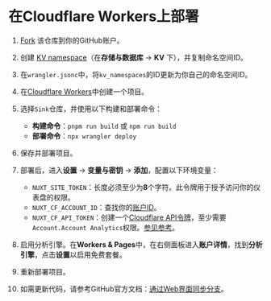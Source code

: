 # 在Cloudflare Workers上部署

1. [Fork](https://github.com/ccbikai/Sink/fork) 该仓库到你的GitHub账户。
2. 创建 [KV namespace](https://developers.cloudflare.com/kv/)（在**存储与数据库** -> **KV** 下），并复制命名空间ID。
3. 在`wrangler.jsonc`中，将`kv_namespaces`的ID更新为你自己的命名空间ID。
4. 在[Cloudflare Workers](https://developers.cloudflare.com/workers/)中创建一个项目。
5. 选择`Sink`仓库，并使用以下构建和部署命令：
   - **构建命令**：`pnpm run build` 或 `npm run build`
   - **部署命令**：`npx wrangler deploy`

6. 保存并部署项目。
7. 部署后，进入**设置** -> **变量与密钥** -> **添加**，配置以下环境变量：
   - `NUXT_SITE_TOKEN`：长度必须至少为**8**个字符。此令牌用于授予访问你的仪表盘的权限。
   - `NUXT_CF_ACCOUNT_ID`：查找你的[账户ID](https://developers.cloudflare.com/fundamentals/setup/find-account-and-zone-ids/)。
   - `NUXT_CF_API_TOKEN`：创建一个[Cloudflare API令牌](https://developers.cloudflare.com/fundamentals/api/get-started/create-token/)，至少需要`Account.Account Analytics`权限。[参见参考](https://developers.cloudflare.com/analytics/analytics-engine/sql-api/#authentication)。

8. 启用分析引擎。在**Workers & Pages**中，在右侧面板进入**账户详情**，找到**分析引擎**，点击**设置**以启用免费套餐。
9. 重新部署项目。
10. 如需更新代码，请参考GitHub官方文档：[通过Web界面同步分支](https://docs.github.com/pull-requests/collaborating-with-pull-requests/working-with-forks/syncing-a-fork#syncing-a-fork-branch-from-the-web-ui 'GitHub：同步分支')。

